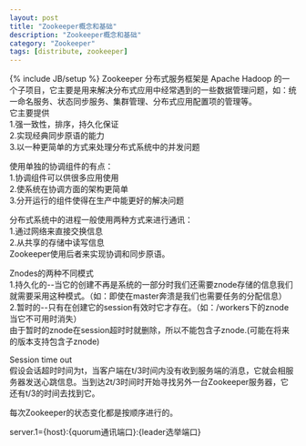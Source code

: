```yaml
---
layout: post
title: "Zookeeper概念和基础"
description: "Zookeeper概念和基础"
category: "Zookeeper"
tags: [distribute, zookeeper]
---
```

{% include JB/setup %}
Zookeeper 分布式服务框架是 Apache Hadoop 的一个子项目，它主要是用来解决分布式应用中经常遇到的一些数据管理问题，如：统一命名服务、状态同步服务、集群管理、分布式应用配置项的管理等。    
它主要提供    
1.强一致性，排序，持久化保证    
2.实现经典同步原语的能力    
3.以一种更简单的方式来处理分布式系统中的并发问题  

使用单独的协调组件的有点：    
1.协调组件可以供很多应用使用    
2.使系统在协调方面的架构更简单    
3.分开运行的组件使得在生产中能更好的解决问题    

分布式系统中的进程一般使用两种方式来进行通讯：    
1.通过网络来直接交换信息    
2.从共享的存储中读写信息    
Zookeeper使用后者来实现协调和同步原语。

Znodes的两种不同模式    
1.持久化的--当它的创建不再是系统的一部分时我们还需要znode存储的信息我们就需要采用这种模式。（如：即使在master奔溃是我们也需要任务的分配信息）     
2.暂时的--只有在创建它的session有效时它才存在。（如：/workers下的znode当它不可用时消失）    
由于暂时的znode在session超时时就删除，所以不能包含子znode.(可能在将来的版本支持包含子znode)

Session time out    
假设会话超时时间为t，当客户端在t/3时间内没有收到服务端的消息，它就会相服务器发送心跳信息。当到达2t/3时间时开始寻找另外一台Zookeeper服务器，它还有t/3的时间去找到它。

每次Zookeeper的状态变化都是按顺序进行的。    


server.1={host}:{quorum通讯端口}:{leader选举端口}


